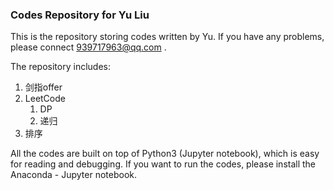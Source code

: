 ### Codes Repository for Yu Liu

This is the repository storing codes written by Yu. If you have any problems, please connect 939717963@qq.com .

The repository includes:

  1.  剑指offer
  2.  LeetCode  
        1) DP
        2) 递归
  3.  排序

All the codes are built on top of Python3 (Jupyter notebook), which is easy for reading and debugging. If you want to run the codes, please install the Anaconda - Jupyter notebook.
